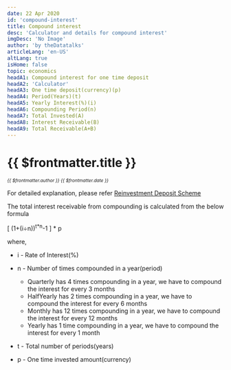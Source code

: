 ```yaml
---
date: 22 Apr 2020
id: 'compound-interest'
title: Compound interest
desc: 'Calculator and details for compound interest'
imgDesc: 'No Image'
author: 'by theDatatalks'
articleLang: 'en-US'
altLang: true
isHome: false
topic: economics
headA1: Compound interest for one time deposit
headA2: 'Calculator'
headA3: One time deposit(currency)(p)
headA4: Period(Years)(t)
headA5: Yearly Interest(%)(i)
headA6: Compounding Period(n)
headA7: Total Invested(A)
headA8: Interest Receivable(B)
headA9: Total Receivable(A+B)
---
```


<altLang />

# {{ $frontmatter.title }}
<i style="font-size: 0.75em;"> {{ $frontmatter.author }} {{ $frontmatter.date }} </i>

<CompoundInterestCalculator/>

For detailed explanation, please refer [Reinvestment Deposit Scheme](http://thedatatalks.in/economics/reinvestment-deposit-scheme)

The total interest receivable from compounding is calculated from the below formula

[ (1+(i<span>&#247;</span>n))<sup>t*n</sup>-1 ] * p

where,

- i - Rate of Interest(%)  
- n - Number of times compounded in a year(period)  

    - Quarterly has 4 times compounding in a year, 
        we have to compound the interest for every 3 months  
    - HalfYearly has 2 times compounding in a year, 
        we have to compound the interest for every 6 months  
    - Monthly has 12 times compounding in a year, 
        we have to compound the interest for every 12 months   
    - Yearly has 1 time compounding in a year, 
        we have to compound the interest for every 1 month

- t - Total number of periods(years)  
- p - One time invested amount(currency)  

<style>   

</style>